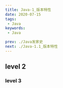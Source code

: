 ```yaml
---
title: Java-1_版本特性
date: 2020-07-15
tags:
 - Java
keywords:
 - Java

prev: ./Java发家史
next: ./Java-1.1_版本特性
---
```


## level 2
### level 3
